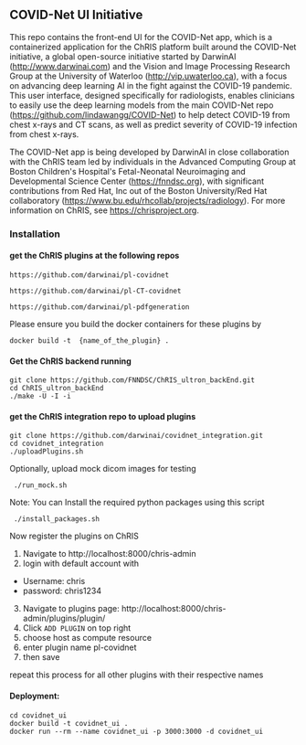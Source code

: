 
## COVID-Net UI Initiative

This repo contains the front-end UI for the COVID-Net app, which is a containerized application for the ChRIS platform built around the COVID-Net initiative, a global open-source initiative started by DarwinAI (http://www.darwinai.com) and the Vision and Image Processing Research Group at the University of Waterloo (http://vip.uwaterloo.ca), with a focus on advancing deep learning AI in the fight against the COVID-19 pandemic. This user interface, designed specifically for radiologists, enables clinicians to easily use the deep learning models from the main COVID-Net repo (https://github.com/lindawangg/COVID-Net) to help detect COVID-19 from chest x-rays and CT scans, as well as predict severity of COVID-19 infection from chest x-rays. 

The COVID-Net app is being developed by DarwinAI in close collaboration with the ChRIS team led by individuals in the Advanced Computing Group at Boston Children's Hospital's Fetal-Neonatal Neuroimaging and Developmental Science Center (https://fnndsc.org), with significant contributions from Red Hat, Inc out of the Boston University/Red Hat collaboratory (https://www.bu.edu/rhcollab/projects/radiology). For more information on ChRIS, see https://chrisproject.org.

### Installation

#### get the ChRIS plugins at the following repos

```
https://github.com/darwinai/pl-covidnet

https://github.com/darwinai/pl-CT-covidnet

https://github.com/darwinai/pl-pdfgeneration
```

Please ensure you build the docker containers for these plugins by
```
docker build -t  {name_of_the_plugin} .

```

#### Get the ChRIS backend running

```
git clone https://github.com/FNNDSC/ChRIS_ultron_backEnd.git
cd ChRIS_ultron_backEnd
./make -U -I -i
```

#### get the ChRIS integration repo to upload plugins
```
git clone https://github.com/darwinai/covidnet_integration.git
cd covidnet_integration
./uploadPlugins.sh
```

Optionally, upload mock dicom images for testing
```
 ./run_mock.sh
```

Note: You can Install the required python packages using this script
```
 ./install_packages.sh   
```

Now register the plugins on ChRIS
1. Navigate to http://localhost:8000/chris-admin
2. login with default account with
* Username: chris
* password: chris1234
3. Navigate to plugins page: http://localhost:8000/chris-admin/plugins/plugin/
4. Click `ADD PLUGIN` on top right
5. choose host as compute resource
6. enter plugin name pl-covidnet
7. then save

repeat this process for all other plugins with their respective names

#### Deployment:
```
cd covidnet_ui
docker build -t covidnet_ui .
docker run --rm --name covidnet_ui -p 3000:3000 -d covidnet_ui
```